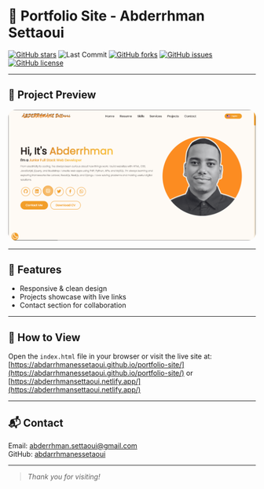 # 🎨 Portfolio Site - Abderrhman Settaoui

[![GitHub stars](https://img.shields.io/github/stars/abdarrhmanessetaoui/portfolio-site?style=for-the-badge&logo=github)](https://github.com/abdarrhmanessetaoui/portfolio-site/stargazers)
![Last Commit](https://img.shields.io/github/last-commit/abdarrhmanessetaoui/portfolio-site?style=for-the-badge)
[![GitHub forks](https://img.shields.io/github/forks/abdarrhmanessetaoui/portfolio-site?style=for-the-badge)](https://github.com/abdarrhmanessetaoui/portfolio-site/network)
[![GitHub issues](https://img.shields.io/github/issues/abdarrhmanessetaoui/portfolio-site?style=for-the-badge)](https://github.com/abdarrhmanessetaoui/portfolio-site/issues)
[![GitHub license](https://img.shields.io/github/license/abdarrhmanessetaoui/portfolio-site?style=for-the-badge)](https://github.com/abdarrhmanessetaoui/portfolio-site/blob/main/LICENSE)

---

## 🌟 Project Preview

<p align="center">
  <img src="preview.PNG" alt="Project Preview" width="600" style="border-radius: 15px;"/>
</p>

---

## 🚀 Features

- Responsive & clean design  
- Projects showcase with live links  
- Contact section for collaboration  

---

## 📂 How to View

Open the `index.html` file in your browser or visit the live site at:  
[https://abdarrhmanessetaoui.github.io/portfolio-site/](https://abdarrhmanessetaoui.github.io/portfolio-site/)
or
[https://abderrhmansettaoui.netlify.app/](https://abderrhmansettaoui.netlify.app/)

---

## 📬 Contact

Email: abderrhman.settaoui@gmail.com  
GitHub: [abdarrhmanessetaoui](https://github.com/abdarrhmanessetaoui)

---

> _Thank you for visiting!_

